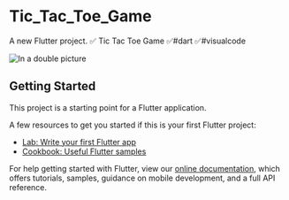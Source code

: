 # Tic_Tac_Toe_Game

A new Flutter project.
✅ Tic Tac Toe Game
✅#dart
✅#visualcode

![In a double picture](https://raw.githubusercontent.com/elhamebrahimpour/Flutter-Sample-Crypto-Application/master/tic-tac1.png)

## Getting Started

This project is a starting point for a Flutter application.

A few resources to get you started if this is your first Flutter project:

- [Lab: Write your first Flutter app](https://flutter.dev/docs/get-started/codelab)
- [Cookbook: Useful Flutter samples](https://flutter.dev/docs/cookbook)

For help getting started with Flutter, view our
[online documentation](https://flutter.dev/docs), which offers tutorials,
samples, guidance on mobile development, and a full API reference.
